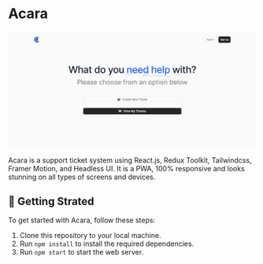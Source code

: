 # Acara

![App Screenshot](src/assets/acara.png)

Acara is a support ticket system using React.js, Redux Toolkit, Tailwindcss, Framer Motion, and Headless UI. It is a PWA, 100% responsive and looks stunning on all types of screens and devices.

## 🚀 Getting Strated

To get started with Acara, follow these steps:

1. Clone this repository to your local machine.
2. Run `npm install` to install the required dependencies.
3. Run `npm start` to start the web server. 
